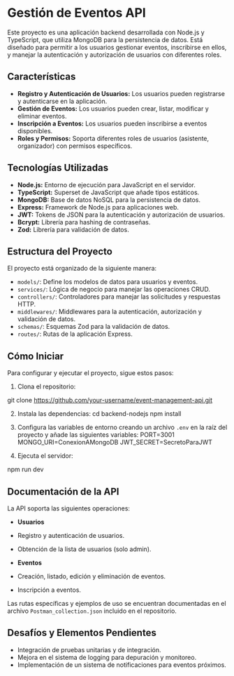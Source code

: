 # Gestión de Eventos API

Este proyecto es una aplicación backend desarrollada con Node.js y TypeScript, que utiliza MongoDB para la persistencia de datos. Está diseñado para permitir a los usuarios gestionar eventos, inscribirse en ellos, y manejar la autenticación y autorización de usuarios con diferentes roles.

## Características

- **Registro y Autenticación de Usuarios:** Los usuarios pueden registrarse y autenticarse en la aplicación.
- **Gestión de Eventos:** Los usuarios pueden crear, listar, modificar y eliminar eventos.
- **Inscripción a Eventos:** Los usuarios pueden inscribirse a eventos disponibles.
- **Roles y Permisos:** Soporta diferentes roles de usuarios (asistente, organizador) con permisos específicos.

## Tecnologías Utilizadas

- **Node.js:** Entorno de ejecución para JavaScript en el servidor.
- **TypeScript:** Superset de JavaScript que añade tipos estáticos.
- **MongoDB:** Base de datos NoSQL para la persistencia de datos.
- **Express:** Framework de Node.js para aplicaciones web.
- **JWT:** Tokens de JSON para la autenticación y autorización de usuarios.
- **Bcrypt:** Librería para hashing de contraseñas.
- **Zod:** Librería para validación de datos.

## Estructura del Proyecto

El proyecto está organizado de la siguiente manera:

- `models/`: Define los modelos de datos para usuarios y eventos.
- `services/`: Lógica de negocio para manejar las operaciones CRUD.
- `controllers/`: Controladores para manejar las solicitudes y respuestas HTTP.
- `middlewares/`: Middlewares para la autenticación, autorización y validación de datos.
- `schemas/`: Esquemas Zod para la validación de datos.
- `routes/`: Rutas de la aplicación Express.

## Cómo Iniciar

Para configurar y ejecutar el proyecto, sigue estos pasos:

1. Clona el repositorio:

git clone https://github.com/your-username/event-management-api.git


2. Instala las dependencias:
cd backend-nodejs
npm install


3. Configura las variables de entorno creando un archivo `.env` en la raíz del proyecto y añade las siguientes variables:
PORT=3001
MONGO_URI=ConexionAMongoDB
JWT_SECRET=SecretoParaJWT

5. Ejecuta el servidor:

npm run dev


## Documentación de la API

La API soporta las siguientes operaciones:

- **Usuarios**
- Registro y autenticación de usuarios.
- Obtención de la lista de usuarios (solo admin).

- **Eventos**
- Creación, listado, edición y eliminación de eventos.
- Inscripción a eventos.

Las rutas específicas y ejemplos de uso se encuentran documentadas en el archivo `Postman_collection.json` incluido en el repositorio.

## Desafíos y Elementos Pendientes

- Integración de pruebas unitarias y de integración.
- Mejora en el sistema de logging para depuración y monitoreo.
- Implementación de un sistema de notificaciones para eventos próximos.

